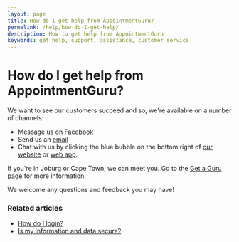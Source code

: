 ```yaml
---
layout: page
title: How do I get help from AppointmentGuru?
permalink: /help/how-do-I-get-help/
description: How to get help from AppointmentGuru
keywords: get help, support, assistance, customer service
---
```


# How do I get help from AppointmentGuru?

We want to see our customers succeed and so, we're available on a number of channels:

* Message us on [Facebook](https://www.facebook.com/appointmentguru/)
* Send us an [email](mailto:support@appointmentguru.co)
* Chat with us by clicking the blue bubble on the bottom right of [our website](http://www.appointmentguru.co/) or [web app](https://app.appointmentguru.co/#/login).

If you're in Joburg or Cape Town, we can meet you. Go to the [Get a Guru page](/get-a-guru) for more information.

We welcome any questions and feedback you may have!

### Related articles

* [How do I login?](/help/how-do-I-login)
* [Is my information and data secure?](/help/is-my-data-secure)

